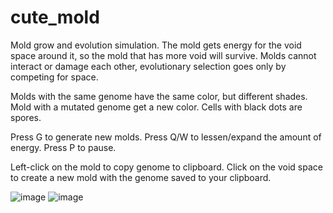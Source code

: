 # cute_mold
Mold grow and evolution simulation. The mold gets energy for the void space around it, so the mold that has more void will survive. Molds cannot interact or damage each other, evolutionary selection goes only by competing for space.

Molds with the same genome have the same color, but different shades. Mold with a mutated genome get a new color. Cells with black dots are spores. 

Press G to generate new molds. Press Q/W to lessen/expand the amount of energy. Press P to pause.

Left-click on the mold to copy genome to clipboard. Click on the void space to create a new mold with the genome saved to your clipboard.

![image](https://user-images.githubusercontent.com/108512083/177534910-9bc86247-d0db-4d3f-ac4b-cd235778b70e.png)
![image](https://user-images.githubusercontent.com/108512083/177507626-4a31e661-5aef-4326-80cc-6e43719566d7.png)

